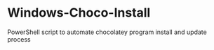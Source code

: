# Windows-Choco-Install
PowerShell script to automate chocolatey program install and update process 
